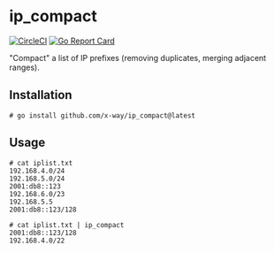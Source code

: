 # ip_compact
[![CircleCI](https://circleci.com/gh/x-way/ip_compact/tree/master.svg?style=svg)](https://circleci.com/gh/x-way/ip_compact/tree/master)
[![Go Report Card](https://goreportcard.com/badge/github.com/x-way/ip_compact)](https://goreportcard.com/report/github.com/x-way/ip_compact)

"Compact" a list of IP prefixes (removing duplicates, merging adjacent ranges).

## Installation

```
# go install github.com/x-way/ip_compact@latest
```

## Usage

```
# cat iplist.txt
192.168.4.0/24
192.168.5.0/24
2001:db8::123
192.168.6.0/23
192.168.5.5
2001:db8::123/128

# cat iplist.txt | ip_compact
2001:db8::123/128
192.168.4.0/22
```
